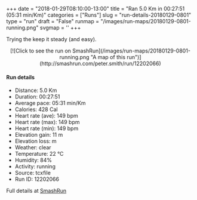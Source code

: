 +++
date = "2018-01-29T08:10:00-13:00"
title = "Ran 5.0 Km in 00:27:51 (05:31 min/Km)"
categories = ["Runs"]
slug = "run-details-20180129-0801"
type = "run"
draft = "False"
runmap = "/images/run-maps/20180129-0801-running.png"
svgmap = '<polyline points="0 47, 8 32, 10 30, 11 30, 26 39, 34 44, 50 47, 53 48, 57 52, 58 54, 63 57, 65 60, 67 62, 73 67, 75 68, 79 70, 81 70, 87 64, 92 62, 94 61, 99 51, 100 49, 100 47, 95 39, 94 38, 90 38, 85 38, 77 41, 75 42, 75 43, 74 45, 73 46, 67 47, 63 53, 63 57, 65 60, 67 61, 72 66, 74 68, 79 70, 81 69, 86 64, 94 61, 95 60, 97 56, 99 52, 100 49, 100 47, 96 40, 95 39, 93 38, 86 37, 76 41, 75 42, 73 45, 71 46, 67 46, 66 47, 63 54, 64 59, 65 60, 67 61, 73 68, 77 70, 80 70, 86 65, 93 62, 94 61, 99 52, 100 49, 100 47, 98 43">'
+++

Trying the keep it steady (and easy). 

<!--more-->

<center>
[![Click to see the run on SmashRun](/images/run-maps/20180129-0801-running.png "A map of this run")](http://smashrun.com/peter.smith/run/12202066)
</center>

#### Run details

* Distance: 5.0 Km
* Duration: 00:27:51
* Average pace: 05:31 min/Km
* Calories: 428 Cal
* Heart rate (ave): 149 bpm
* Heart rate (max): 149 bpm
* Heart rate (min): 149 bpm
* Elevation gain: 11 m
* Elevation loss:  m
* Weather: clear
* Temperature: 22 &deg;C
* Humidity: 84%
* Activity: running
* Source: tcxfile
* Run ID: 12202066

Full details at [SmashRun](http://smashrun.com/peter.smith/run/12202066)